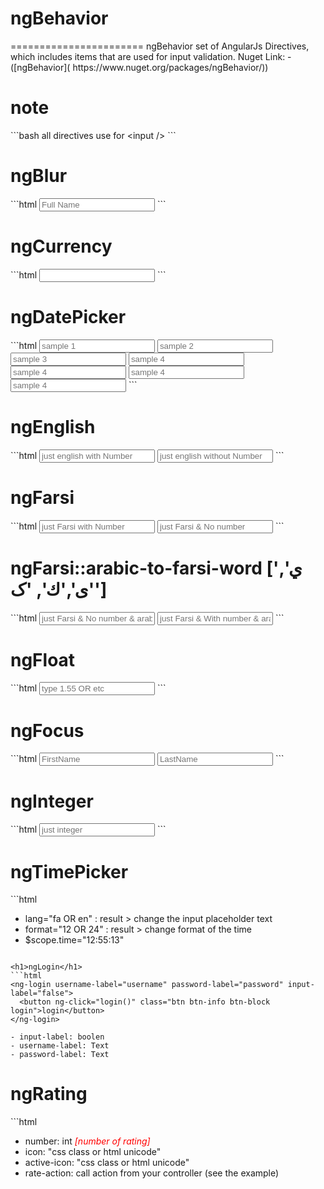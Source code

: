 <h1>ngBehavior</h1>
=======================
ngBehavior set of AngularJs Directives, which includes items that are used for input validation.
Nuget Link: - ([ngBehavior]( https://www.nuget.org/packages/ngBehavior/))

<h1>note</h1>
```bash
all directives use for &#60;input />
```
<h1>ngBlur</h1>
```html
<input type="text" ng-model="fullName" ng-blur="onblur('Maher Ashori')" placeholder="Full Name" />
```
<h1>ngCurrency</h1>
```html
<input type="text" ng-model="currencyInput" ng-currency />
```
<h1>ngDatePicker</h1>
```html
<input type="text" class="form-control" ng-model="datePicker1" ng-date-picker placeholder="sample 1" />

<input type="text" class="form-control" ng-model="datePicker2" ng-date-picker format="yy/mm/dd" placeholder="sample 2" />

<input type="text" class="form-control" ng-model="datePicker3" ng-date-picker format="yy/mm/dd" change-year="true" change-month="true" placeholder="sample 3" />

<input type="text" class="form-control" ng-model="datePicker5" ng-date-picker format="yy/mm/dd" min-date="2015/03/01" max-date="2015/03/10" placeholder="sample 4" />

<input type="text" class="form-control" ng-model="datePicker6" ng-date-picker format="yy/mm/dd" min-date="2015/03/01" max-date="today" placeholder="sample 4" />

<input type="text" class="form-control" ng-model="datePicker6" ng-date-picker format="yy/mm/dd" months-number="2" placeholder="sample 4" />

<input type="text" class="form-control" ng-model="datePicker6" ng-date-picker format="yy/mm/dd" show-button-panel="true" placeholder="sample 4" />
```

<h1>ngEnglish</h1>
```html
<input type="text" ng-model="englishInput1" ng-english number="true" placeholder="just english with Number" />

<input type="text" ng-model="englishInput2" ng-english number="false" placeholder="just english without Number" />
  ```
<h1>ngFarsi</h1>
```html
<input type="text" ng-model="farsiInput1" ng-farsi number="true" placeholder="just Farsi with Number" />
<input type="text" ng-model="farsiInput2" ng-farsi number="false" placeholder="just Farsi & No number" />
```
<h1>ngFarsi::arabic-to-farsi-word ['ي', 'ی','ك', 'ک']</h1>
```html
<input type="text" ng-model="farsiInput3" ng-farsi number="false" arabic-to-farsi-word="true" placeholder="just Farsi & No number & arabic to farsi word" />

<input type="text" ng-model="farsiInput4" ng-farsi number="true" arabic-to-farsi-word="true" placeholder="just Farsi & With number & arabic to farsi word" />
```
<h1>ngFloat</h1>
```html
<input type="text" ng-model="floatInput" ng-float number="true" placeholder="type 1.55 OR etc" />
```

<h1>ngFocus</h1>
```html
<input type="text" ng-model="firstName" ng-focus="true" placeholder="FirstName" />

<input type="text" ng-model="lastName" ng-focus="onfocus('Ashori')" placeholder="LastName" />
```

<h1>ngInteger</h1>
```html
<input type="text" ng-model="code" ng-integer placeholder="just integer" />
```

<h1>ngTimePicker</h1>
```html
<ng-time-picker format="24" ng-model="time" time="{{time}}" lang="fa"></ng-time-picker>

- lang="fa OR en" : result > change the input placeholder text
- format="12 OR 24" : result > change format of the time
- $scope.time="12:55:13"
```

<h1>ngLogin</h1>
```html
<ng-login username-label="username" password-label="password" input-label="false">
  <button ng-click="login()" class="btn btn-info btn-block login">login</button>
</ng-login>

- input-label: boolen
- username-label: Text
- password-label: Text
```

<h1>ngRating</h1>
```html
<ng-rating number="8" current-rate="1" icon="fa fa-star-o fa-2x" active-icon="fa fa-star fa-2x" rate-action="controllerFunction"></ng-rating>

- number: int <i style="color:red">[number of rating]</i>
- icon: "css class or html unicode"
- active-icon: "css class or html unicode"
- rate-action: call action from your controller (see the example)
```
